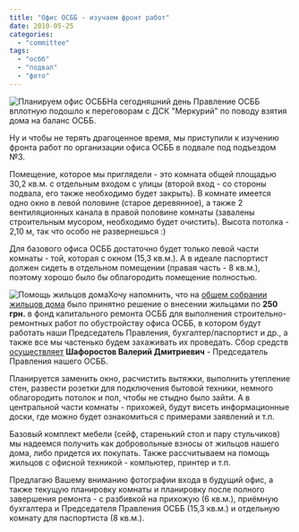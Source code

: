```yaml
---
title: "Офис ОСББ - изучаем фронт работ"
date: 2010-05-25
categories: 
  - "committee"
tags: 
  - "осбб"
  - "подвал"
  - "фото"
---
```


![Планируем офис ОСББ](http://shevchenko4a.brovary.org/wp-content/uploads/2010/05/office-osbb-plans.jpg "Планируем офис ОСББ")На сегодняшний день Правление ОСББ вплотную подошло к переговорам с ДСК "Меркурий" по поводу взятия дома на баланс ОСББ.

Ну и чтобы не терять драгоценное время, мы приступили к изучению фронта работ по организации офиса ОСББ в подвале под подъездом №3.

Помещение, которое мы приглядели - это комната общей площадью 30,2 кв.м. с отдельным входом с улицы (второй вход - со стороны подвала, его также необходимо будет закрыть). В комнате имеется одно окно в левой половине (старое деревянное), а также 2 вентиляционных канала в правой половине комнаты (завалены строительным мусором, необходимо будет очистить). Высота потолка - 2,10 м, так что особо не развернешься :)

Для базового офиса ОСББ достаточно будет только левой части комнаты - <!--more-->той, которая с окном (15,3 кв.м.). А в идеале паспортист должен сидеть в отдельном помещении (правая часть - 8 кв.м.), поэтому хорошо было бы облагородить помещение полностью.

![Помощь жильцов дома](http://shevchenko4a.brovary.org/wp-content/uploads/2010/05/help.jpg "Помощь жильцов дома")Хочу напомнить, что на [общем собрании жильцов дома](http://shevchenko4a.brovary.org/osbb-shevchenko-4-a-byt/) было принятно решение о внесении жильцами по **250 грн.** в фонд капитального ремонта ОСББ для выполнения строительно-ремонтных работ по обустройству офиса ОСББ, в котором будут работать наши Председатель Правления, бухгалтер/паспортист и др., а также все мы частенько будем захаживать их проведать. Сбор средств [осуществляет](http://shevchenko4a.brovary.org/osbb-nashy-pervie-shagi/) **Шафоростов Валерий Дмитриевич** - Председатель Правления нашего ОСББ.

Планируется заменить окно, расчистить вытяжки, выполнить утепление стен, развести розетки для подключения бытовой техники, немного облагородить потолок и пол, чтобы не стыдно было зайти. А в центральной части комнаты - прихожей, будут висеть информационные доски, где можно будет ознакомиться с примерами заявлений и т.п.

Базовый комплект мебели (сейф, старенький стол и пару стульчиков) мы надеемся получить как добровольные взносы от жильцов нашего дома, либо придется их покупать. Также рассчитываем на помощь жильцов с офисной техникой - компьютер, принтер и т.п.

Предлагаю Вашему вниманию фотографии входа в будущий офис, а также текущую планировку комнаты и планировку после полного завершения ремонта - с разбивкой на прихожую (6 кв.м.), приёмную бухгалтера и Председателя Правления ОСББ (15,3 кв.м.) и отдельную комнату для паспортиста (8 кв.м.).

<script type="text/javascript">$(document).ready(function() { $("#containerOfficeOSBB").pwi({ username: 'shevchenko4a.brovary.org', mode: 'album', album: 'OfficeOsbbPlans', thumbSize: 144, showAlbumDescription: false, showPhotoDate: false }) });</script>
